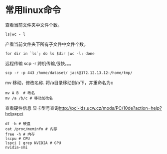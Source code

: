 # 常用linux命令

查看当前文件夹中文件个数。

    ls|wc - l

产看当前文件夹下所有子文件中文件个数。

    for dir in `ls`; do ls $dir |wc -l; done

远程传输 scp -r 跨机传输,很快。。。
    
    scp -r -p 443 /home/dataset/ jack@172.12.13.12:/home/tmp/

mv 移动，修改名称. 将/a目录移动到/b下，并重命名为c

    mv A B  # 改名
    mv /a /b/c # 移动加改名

查看硬件信息  显卡型号查询<http://pci-ids.ucw.cz/mods/PC/10de?action=help?help=pci>
    
    df -h # 硬盘
    cat /proc/meminfo # 内存
    free -h # 内存
    lscpu # CPU
    lspci | grep NVIDIA # GPU 
    nvidia-smi










